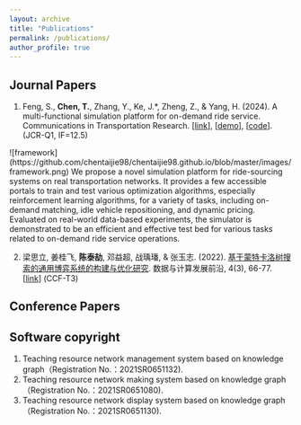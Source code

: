 ```yaml
---
layout: archive
title: "Publications"
permalink: /publications/
author_profile: true
---
```





## Journal Papers

1. Feng, S., **Chen, T.**, Zhang, Y., Ke, J.*, Zheng, Z., & Yang, H. (2024). A multi-functional simulation platform for on-demand ride service. Communications in Transportation Research. [[link](https://arxiv.org/pdf/2303.12336.pdf)], [[demo](https://www.youtube.com/watch?v=q25L7lr77ms)], [[code](https://github.com/HKU-Smart-Mobility-Lab/Transportation_Simulator)]. (JCR-Q1, IF=12.5)
<p>    
<!-- <img  src="https://github.com/chentaijie98/chentaijie98.github.io/blob/master/images/simulation framework.jpg"  width="400"  align="left" /> -->
![framework](https://github.com/chentaijie98/chentaijie98.github.io/blob/master/images/framework.png)
We propose a novel simulation platform for ride-sourcing systems on real transportation networks. It provides a few accessible portals to train and test various optimization algorithms, especially reinforcement learning algorithms, for a variety of tasks, including on-demand matching, idle vehicle repositioning, and dynamic pricing. Evaluated on real-world data-based experiments, the simulator is demonstrated to be an efficient and effective test bed for various tasks related to on-demand ride service operations.
</p>





2. 梁思立, 姜桂飞, **陈泰劼**, 邓益超, 战瑀璠, & 张玉志. (2022). [基于蒙特卡洛树搜索的通用博弈系统的构建与优化研究](http://www.jfdc.cnic.cn/CN/abstract/abstract226.shtml). 数据与计算发展前沿, 4(3), 66-77. [[link](http://www.jfdc.cnic.cn/CN/abstract/abstract226.shtml)] (CCF-T3)

## Conference Papers


## Software copyright
1. Teaching resource network management system based on knowledge graph（Registration No.：2021SR0651132).
2. Teaching resource network making system based on knowledge graph（Registration No.：2021SR0651080).
3. Teaching resource network display system based on knowledge graph（Registration No.：2021SR0651130).